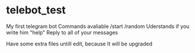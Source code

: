 # telebot_test
My first telegram bot
Commands avaliable /start /random
Uderstands if you write him "help"
Reply to all of your messages

Have some extra files untill edit, because It will be upgraded
